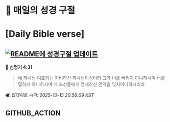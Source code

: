 # 🙏 매일의 성경 구절
# [Daily Bible verse]
## [![README에 성경구절 업데이트](https://github.com/DONGSUKA/first_test/actions/workflows/update-readme-bible.yml/badge.svg)](https://github.com/DONGSUKA/first_test/actions/workflows/update-readme-bible.yml)
<!-- START_BIBLE_VERSE -->
📖 **신명기 4:31**
> 네 하나님 여호와는 자비하신 하나님이심이라 그가 너를 버리지 아니하시며 너를 멸하지 아니하시며 네 조상들에게 맹세하신 언약을 잊지아니하시리라

🕊️ _업데이트 시각: 2025-10-15 20:56:09 KST_
  <!-- END_BIBLE_VERSE -->
## GITHUB_ACTION
